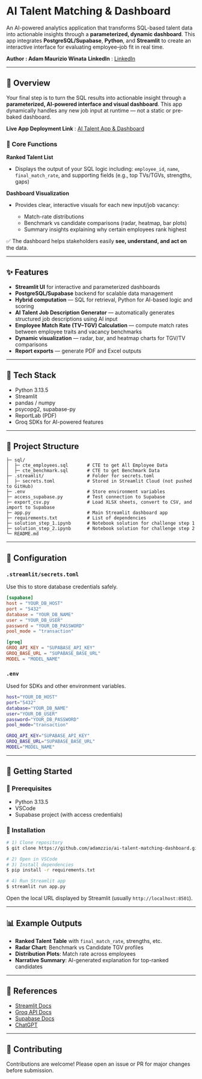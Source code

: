 # AI Talent Matching & Dashboard

An AI-powered analytics application that transforms SQL-based talent data into actionable insights through a **parameterized, dynamic dashboard**. This app integrates **PostgreSQL/Supabase**, **Python**, and **Streamlit** to create an interactive interface for evaluating employee–job fit in real time.

**Author : Adam Maurizio Winata**
**LinkedIn** : [LinkedIn](https://www.linkedin.com/in/adammauriziowinata/)

---

## 🧭 Overview

Your final step is to turn the SQL results into actionable insight through a **parameterized, AI-powered interface and visual dashboard**. This app dynamically handles any new job input at runtime — not a static or pre-baked dashboard.

**Live App Deployment Link** : [AI Talent App & Dashboard](https://ai-talent-matching-dashboard.streamlit.app/)

### 🎯 Core Functions

**Ranked Talent List**

* Displays the output of your SQL logic including: `employee_id`, `name`, `final_match_rate`, and supporting fields (e.g., top TVs/TGVs, strengths, gaps)

**Dashboard Visualization**

* Provides clear, interactive visuals for each new input/job vacancy:

  * Match-rate distributions
  * Benchmark vs candidate comparisons (radar, heatmap, bar plots)
  * Summary insights explaining why certain employees rank highest

✅ The dashboard helps stakeholders easily **see, understand, and act on** the data.

---

## ✨ Features

* **Streamlit UI** for interactive and parameterized dashboards
* **PostgreSQL/Supabase** backend for scalable data management
* **Hybrid computation** — SQL for retrieval, Python for AI-based logic and scoring
* **AI Talent Job Description Generator** — automatically generates structured job descriptions using AI input
* **Employee Match Rate (TV–TGV) Calculation** — compute match rates between employee traits and vacancy benchmarks
* **Dynamic visualization** — radar, bar, and heatmap charts for TGV/TV comparisons
* **Report exports** — generate PDF and Excel outputs


---

## 🧱 Tech Stack

* Python 3.13.5
* Streamlit
* pandas / numpy
* psycopg2, supabase-py
* ReportLab (PDF)
* Groq SDKs for AI-powered features

---

## 📂 Project Structure

```
├─ sql/
│  ├─ cte_employees.sql       # CTE to get All Employee Data
│  ├─ cte_benchmark.sql       # CTE to get Benchmark Data
├─ .streamlit/                # Folder for secrets.toml
│  ├─ secrets.toml            # Stored in Streamlit Cloud (not pushed to GitHub)
├─ .env                       # Store environment variables
├─ access_supabase.py         # Test connection to Supabase
├─ export_csv.py              # Load XLSX sheets, convert to CSV, and import to Supabase
├─ app.py                     # Main Streamlit dashboard app
├─ requirements.txt           # List of dependencies
├─ solution_step_1.ipynb      # Notebook solution for challenge step 1
├─ solution_step_2.ipynb      # Notebook solution for challenge step 2
└─ README.md
```

---

## 🧩 Configuration

### `.streamlit/secrets.toml`

Use this to store database credentials safely.

```toml
[supabase]
host = "YOUR_DB_HOST"
port = "5432"
database = "YOUR_DB_NAME"
user = "YOUR_DB_USER"
password = "YOUR_DB_PASSWORD"
pool_mode = "transaction"

[groq]
GROQ_API_KEY = "SUPABASE_API_KEY"
GROQ_BASE_URL = "SUPABASE_BASE_URL"
MODEL = "MODEL_NAME"
```

### `.env`

Used for SDKs and other environment variables.

```bash
host="YOUR_DB_HOST"
port="5432"
database="YOUR_DB_NAME"
user="YOUR_DB_USER"
password="YOUR_DB_PASSWORD"
pool_mode="transaction"

GROQ_API_KEY="SUPABASE_API_KEY"
GROQ_BASE_URL="SUPABASE_BASE_URL"
MODEL="MODEL_NAME"
```

---

## 🚀 Getting Started

### 🧩 Prerequisites

* Python 3.13.5
* VSCode
* Supabase project (with access credentials)

### 🧰 Installation

```bash
# 1) Clone repository
$ git clone https://github.com/adamzzio/ai-talent-matching-dashboard.git

# 2) Open in VSCode
# 3) Install dependencies
$ pip install -r requirements.txt

# 4) Run Streamlit app
$ streamlit run app.py
```

Open the local URL displayed by Streamlit (usually `http://localhost:8501`).

---

## 📊 Example Outputs

* **Ranked Talent Table** with `final_match_rate`, strengths, etc.
* **Radar Chart**: Benchmark vs Candidate TGV profiles
* **Distribution Plots**: Match rate across employees
* **Narrative Summary**: AI-generated explanation for top-ranked candidates

---

## 🧠 References

* [Streamlit Docs](https://docs.streamlit.io/)
* [Groq API Docs](https://console.groq.com/docs/overview)
* [Supabase Docs](https://supabase.com/docs)
* [ChatGPT](https://chatgpt.com/)

---

## 🤝 Contributing

Contributions are welcome! Please open an issue or PR for major changes before submission.